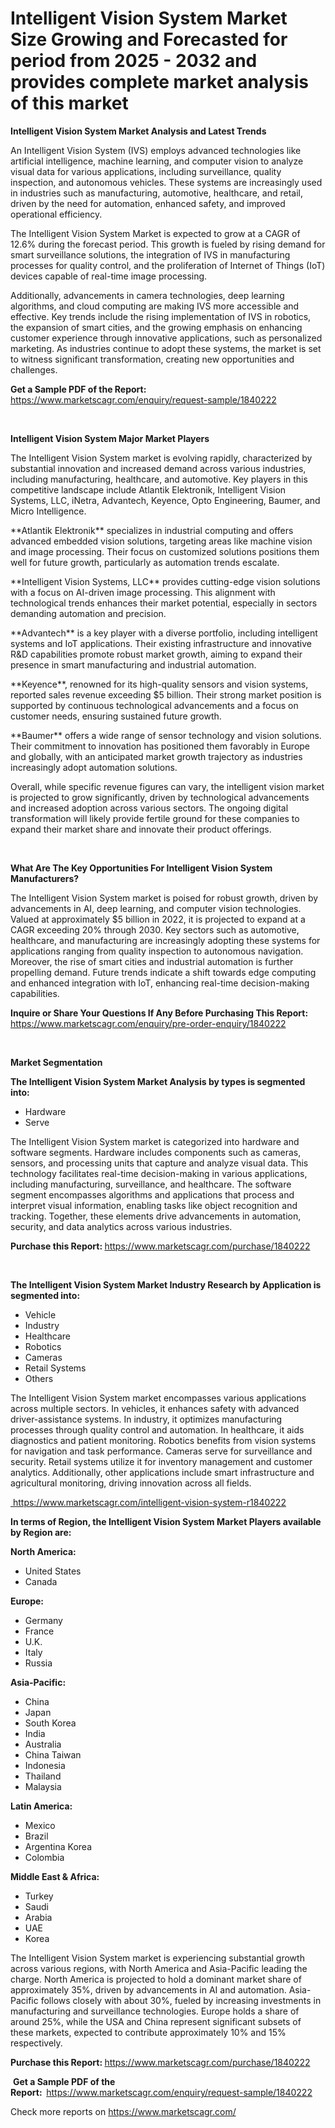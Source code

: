 <p><h1>Intelligent Vision System Market Size Growing and Forecasted for period from 2025 - 2032 and provides complete market analysis of this market</h1></p><p><strong>Intelligent Vision System Market Analysis and Latest Trends</strong></p>
<p><p>An Intelligent Vision System (IVS) employs advanced technologies like artificial intelligence, machine learning, and computer vision to analyze visual data for various applications, including surveillance, quality inspection, and autonomous vehicles. These systems are increasingly used in industries such as manufacturing, automotive, healthcare, and retail, driven by the need for automation, enhanced safety, and improved operational efficiency.</p><p>The Intelligent Vision System Market is expected to grow at a CAGR of 12.6% during the forecast period. This growth is fueled by rising demand for smart surveillance solutions, the integration of IVS in manufacturing processes for quality control, and the proliferation of Internet of Things (IoT) devices capable of real-time image processing. </p><p>Additionally, advancements in camera technologies, deep learning algorithms, and cloud computing are making IVS more accessible and effective. Key trends include the rising implementation of IVS in robotics, the expansion of smart cities, and the growing emphasis on enhancing customer experience through innovative applications, such as personalized marketing. As industries continue to adopt these systems, the market is set to witness significant transformation, creating new opportunities and challenges.</p></p>
<p><strong>Get a Sample PDF of the Report:&nbsp;</strong> <a href="https://www.marketscagr.com/enquiry/request-sample/1840222?utm_campaign=2384&utm_medium=2&utm_source=Github&utm_content=ia&utm_term=11032025&utm_id=intelligent-vision-system">https://www.marketscagr.com/enquiry/request-sample/1840222</a></p>
<p>&nbsp;</p>
<p><strong>Intelligent Vision System Major Market Players</strong></p>
<p><p>The Intelligent Vision System market is evolving rapidly, characterized by substantial innovation and increased demand across various industries, including manufacturing, healthcare, and automotive. Key players in this competitive landscape include Atlantik Elektronik, Intelligent Vision Systems, LLC, iNetra, Advantech, Keyence, Opto Engineering, Baumer, and Micro Intelligence.</p><p>**Atlantik Elektronik** specializes in industrial computing and offers advanced embedded vision solutions, targeting areas like machine vision and image processing. Their focus on customized solutions positions them well for future growth, particularly as automation trends escalate.</p><p>**Intelligent Vision Systems, LLC** provides cutting-edge vision solutions with a focus on AI-driven image processing. This alignment with technological trends enhances their market potential, especially in sectors demanding automation and precision.</p><p>**Advantech** is a key player with a diverse portfolio, including intelligent systems and IoT applications. Their existing infrastructure and innovative R&D capabilities promote robust market growth, aiming to expand their presence in smart manufacturing and industrial automation.</p><p>**Keyence**, renowned for its high-quality sensors and vision systems, reported sales revenue exceeding $5 billion. Their strong market position is supported by continuous technological advancements and a focus on customer needs, ensuring sustained future growth.</p><p>**Baumer** offers a wide range of sensor technology and vision solutions. Their commitment to innovation has positioned them favorably in Europe and globally, with an anticipated market growth trajectory as industries increasingly adopt automation solutions.</p><p>Overall, while specific revenue figures can vary, the intelligent vision market is projected to grow significantly, driven by technological advancements and increased adoption across various sectors. The ongoing digital transformation will likely provide fertile ground for these companies to expand their market share and innovate their product offerings.</p></p>
<p>&nbsp;</p>
<p><strong>What Are The Key Opportunities For Intelligent Vision System Manufacturers?</strong></p>
<p><p>The Intelligent Vision System market is poised for robust growth, driven by advancements in AI, deep learning, and computer vision technologies. Valued at approximately $5 billion in 2022, it is projected to expand at a CAGR exceeding 20% through 2030. Key sectors such as automotive, healthcare, and manufacturing are increasingly adopting these systems for applications ranging from quality inspection to autonomous navigation. Moreover, the rise of smart cities and industrial automation is further propelling demand. Future trends indicate a shift towards edge computing and enhanced integration with IoT, enhancing real-time decision-making capabilities.</p></p>
<p><strong>Inquire or Share Your Questions If Any Before Purchasing This Report:</strong> <a href="https://www.marketscagr.com/enquiry/pre-order-enquiry/1840222?utm_campaign=2384&utm_medium=2&utm_source=Github&utm_content=ia&utm_term=11032025&utm_id=intelligent-vision-system">https://www.marketscagr.com/enquiry/pre-order-enquiry/1840222</a></p>
<p>&nbsp;</p>
<p><strong>Market Segmentation</strong></p>
<p><strong>The Intelligent Vision System Market Analysis by types is segmented into:</strong></p>
<p><ul><li>Hardware</li><li>Serve</li></ul></p>
<p><p>The Intelligent Vision System market is categorized into hardware and software segments. Hardware includes components such as cameras, sensors, and processing units that capture and analyze visual data. This technology facilitates real-time decision-making in various applications, including manufacturing, surveillance, and healthcare. The software segment encompasses algorithms and applications that process and interpret visual information, enabling tasks like object recognition and tracking. Together, these elements drive advancements in automation, security, and data analytics across various industries.</p></p>
<p><strong>Purchase this Report:&nbsp;</strong><a href="https://www.marketscagr.com/purchase/1840222?utm_campaign=2384&utm_medium=2&utm_source=Github&utm_content=ia&utm_term=11032025&utm_id=intelligent-vision-system">https://www.marketscagr.com/purchase/1840222</a></p>
<p>&nbsp;</p>
<p><strong>The Intelligent Vision System Market Industry Research by Application is segmented into:</strong></p>
<p><ul><li>Vehicle</li><li>Industry</li><li>Healthcare</li><li>Robotics</li><li>Cameras</li><li>Retail Systems</li><li>Others</li></ul></p>
<p><p>The Intelligent Vision System market encompasses various applications across multiple sectors. In vehicles, it enhances safety with advanced driver-assistance systems. In industry, it optimizes manufacturing processes through quality control and automation. In healthcare, it aids diagnostics and patient monitoring. Robotics benefits from vision systems for navigation and task performance. Cameras serve for surveillance and security. Retail systems utilize it for inventory management and customer analytics. Additionally, other applications include smart infrastructure and agricultural monitoring, driving innovation across all fields.</p></p>
<p><a href="https://www.marketscagr.com/intelligent-vision-system-r1840222?utm_campaign=2384&utm_medium=2&utm_source=Github&utm_content=ia&utm_term=11032025&utm_id=intelligent-vision-system">&nbsp;https://www.marketscagr.com/intelligent-vision-system-r1840222</a></p>
<p><strong>In terms of Region, the Intelligent Vision System Market Players available by Region are:</strong></p>
<p>
    <p> <strong> North America: </strong>
        <ul>
            <li>United States</li>
            <li>Canada</li>
        </ul>
        </p> 
    <p> <strong> Europe: </strong>
        <ul>
            <li>Germany</li>
            <li>France</li>
            <li>U.K.</li>
            <li>Italy</li>
            <li>Russia</li>
        </ul>
        </p> 
    <p> <strong> Asia-Pacific: </strong>
        <ul>
            <li>China</li>
            <li>Japan</li>
            <li>South Korea</li>
            <li>India</li>
            <li>Australia</li>
            <li>China Taiwan</li>
            <li>Indonesia</li>
            <li>Thailand</li>
            <li>Malaysia</li>
        </ul>
        </p> 
    <p> <strong> Latin America: </strong>
        <ul>
            <li>Mexico</li>
            <li>Brazil</li>
            <li>Argentina Korea</li>
            <li>Colombia</li>
        </ul>
        </p> 
    <p> <strong> Middle East & Africa: </strong>
        <ul>
            <li>Turkey</li>
            <li>Saudi</li>
            <li>Arabia</li>
            <li>UAE</li>
            <li>Korea</li>
        </ul>
    </p>
    </p>
<p><p>The Intelligent Vision System market is experiencing substantial growth across various regions, with North America and Asia-Pacific leading the charge. North America is projected to hold a dominant market share of approximately 35%, driven by advancements in AI and automation. Asia-Pacific follows closely with about 30%, fueled by increasing investments in manufacturing and surveillance technologies. Europe holds a share of around 25%, while the USA and China represent significant subsets of these markets, expected to contribute approximately 10% and 15% respectively.</p></p>
<p><strong>Purchase this Report: </strong><a href="https://www.marketscagr.com/purchase/1840222?utm_campaign=2384&utm_medium=2&utm_source=Github&utm_content=ia&utm_term=11032025&utm_id=intelligent-vision-system">https://www.marketscagr.com/purchase/1840222</a></p>
<p>&nbsp;<strong>Get a Sample PDF of the Report:&nbsp;&nbsp;</strong><a href="https://www.marketscagr.com/enquiry/request-sample/1840222?utm_campaign=2384&utm_medium=2&utm_source=Github&utm_content=ia&utm_term=11032025&utm_id=intelligent-vision-system">https://www.marketscagr.com/enquiry/request-sample/1840222</a></p>
<p><strong></strong></p>
<p>Check more reports on <a href="https://www.marketscagr.com/?utm_campaign=2384&utm_medium=2&utm_source=Github&utm_content=ia&utm_term=11032025&utm_id=intelligent-vision-system">https://www.marketscagr.com/</a></p>